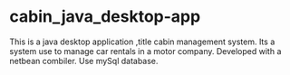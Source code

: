 # cabin_java_desktop-app
This is a java desktop application ,title cabin management system. Its a system use to manage car rentals in a motor company.
Developed with a netbean combiler.
Use mySql database.
